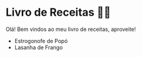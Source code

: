 # Livro de Receitas :man_farmer:

Olá! Bem vindos ao meu livro de receitas, aproveite!

- Estrogonofe de Popó
- Lasanha de Frango
